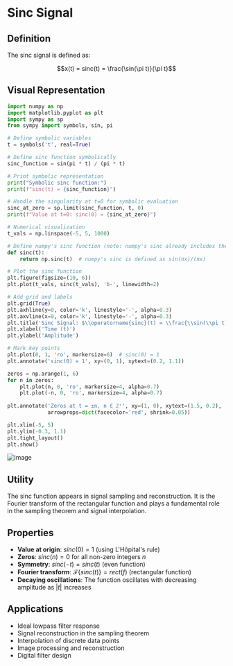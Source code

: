 # Sinc Signal

## Definition

The sinc signal is defined as:

$$x(t) = sinc(t) = \frac{\sin(\pi t)}{\pi t}$$

## Visual Representation

```python
import numpy as np
import matplotlib.pyplot as plt
import sympy as sp
from sympy import symbols, sin, pi

# Define symbolic variables
t = symbols('t', real=True)

# Define sinc function symbolically
sinc_function = sin(pi * t) / (pi * t)

# Print symbolic representation
print("Symbolic sinc function:")
print(f"sinc(t) = {sinc_function}")

# Handle the singularity at t=0 for symbolic evaluation
sinc_at_zero = sp.limit(sinc_function, t, 0)
print(f"Value at t=0: sinc(0) = {sinc_at_zero}")

# Numerical visualization
t_vals = np.linspace(-5, 5, 1000)

# Define numpy's sinc function (note: numpy's sinc already includes the division by pi)
def sinc(t):
    return np.sinc(t)  # numpy's sinc is defined as sin(πx)/(πx)

# Plot the sinc function
plt.figure(figsize=(10, 6))
plt.plot(t_vals, sinc(t_vals), 'b-', linewidth=2)

# Add grid and labels
plt.grid(True)
plt.axhline(y=0, color='k', linestyle='-', alpha=0.3)
plt.axvline(x=0, color='k', linestyle='-', alpha=0.3)
plt.title('Sinc Signal: $\\operatorname{sinc}(t) = \\frac{\\sin(\\pi t)}{\\pi t}$')
plt.xlabel('Time (t)')
plt.ylabel('Amplitude')

# Mark key points
plt.plot(0, 1, 'ro', markersize=6)  # sinc(0) = 1
plt.annotate('sinc(0) = 1', xy=(0, 1), xytext=(0.2, 1.1))

zeros = np.arange(1, 6)
for n in zeros:
    plt.plot(n, 0, 'ro', markersize=4, alpha=0.7)
    plt.plot(-n, 0, 'ro', markersize=4, alpha=0.7)
    
plt.annotate('Zeros at t = ±n, n ∈ ℤ⁺', xy=(1, 0), xytext=(1.5, 0.2),
             arrowprops=dict(facecolor='red', shrink=0.05))

plt.xlim(-5, 5)
plt.ylim(-0.3, 1.1)
plt.tight_layout()
plt.show()

```

![image](https://github.com/user-attachments/assets/4ed82814-b6dc-4294-b385-699ae93c91a4)


## Utility

The sinc function appears in signal sampling and reconstruction. It is the Fourier transform of the rectangular function and plays a fundamental role in the sampling theorem and signal interpolation.

## Properties

- **Value at origin**: $sinc(0) = 1$ (using L'Hôpital's rule)
- **Zeros**: $sinc(n) = 0$ for all non-zero integers $n$
- **Symmetry**: $sinc(-t) = sinc(t)$ (even function)
- **Fourier transform**: $\mathcal{F}\{sinc(t)\} = rect(f)$ (rectangular function)
- **Decaying oscillations**: The function oscillates with decreasing amplitude as $|t|$ increases

## Applications

- Ideal lowpass filter response
- Signal reconstruction in the sampling theorem
- Interpolation of discrete data points
- Image processing and reconstruction
- Digital filter design
